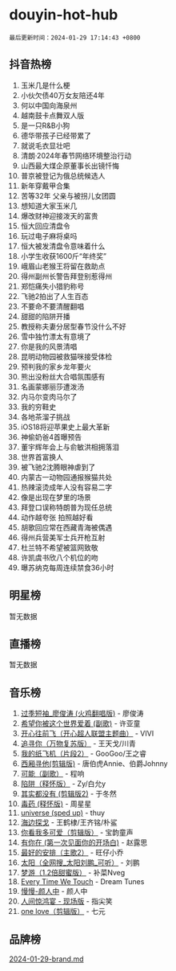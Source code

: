 # douyin-hot-hub

`最后更新时间：2024-01-29 17:14:43 +0800`

## 抖音热榜

1. 玉米几是什么梗
1. 小伙欠债40万女友陪还4年
1. 何以中国向海泉州
1. 越南鼓卡点舞双人版
1. 是一只R&B小狗
1. 德华带孩子已经带累了
1. 就说毛衣显壮吧
1. 清朗·2024年春节网络环境整治行动
1. 山西最大煤企原董事长出镜忏悔
1. 普京被登记为俄总统候选人
1. 新年穿戴甲合集
1. 苦等32年 父亲与被拐儿女团圆
1. 想知道大家玉米几
1. 爆改财神迎接泼天的富贵
1. 恒大回应清盘令
1. 玩过电子麻将桌吗
1. 恒大被发清盘令意味着什么
1. 小学生收获1600斤“年终奖”
1. 峨眉山老猴王将留在救助点
1. 得州副州长警告拜登别惹得州
1. 郑恺痛失小猎豹称号
1. 飞驰2拍出了人生百态
1. 不要命不要清醒翻唱
1. 甜甜的陷阱开播
1. 教授称夫妻分居型春节没什么不好
1. 雪中独竹漂太有意境了
1. 你是我的风景清唱
1. 昆明动物园被救猫咪接受体检
1. 预判我的家乡龙年要火
1. 熊出没粉丝大合唱氛围感有
1. 名画蒙娜丽莎遭泼汤
1. 内马尔变肉马尔了
1. 我的穷鞋史
1. 各地茶溜子挑战
1. iOS18将迎苹果史上最大革新
1. 神偷奶爸4首曝预告
1. 董宇辉年会上与俞敏洪相拥落泪
1. 世界首富换人
1. 被飞驰2沈腾眼神虐到了
1. 内蒙古一动物园通报猴猫共处
1. 热辣滚烫成年人没有容易二字
1. 像是出现在梦里的场景
1. 拜登口误称特朗普为现任总统
1. 动作越夸张 拍照越好看
1. 胡歌回应常在西藏青海被偶遇
1. 得州兵营美军士兵开枪互射
1. 杜兰特不希望被篮网致敬
1. 许凯虞书欣八个机位的吻
1. 曝苏纳克每周连续禁食36小时

## 明星榜

暂无数据

## 直播榜

暂无数据

## 音乐榜

1. [过季短袖_廖俊涛 (火鸡翻唱版)](https://sf3-cdn-tos.douyinstatic.com/obj/tos-cn-ve-2774/ogQVJl0tRBKxQgZji7YClFEBrVDeHpPTWfCZbQ) - 廖俊涛
1. [希望你被这个世界爱着 (副歌)](https://sf3-cdn-tos.douyinstatic.com/obj/tos-cn-ve-2774/oUHCmWQfZlE3QQBKBeD8rCFLpJzPgCpImhsxMt) - 许亚童
1. [开心往前飞（开心超人联盟主题曲）](https://sf86-cdn-tos.douyinstatic.com/obj/tos-cn-ve-2774/9d8fb7c82cf1421fb93a9fe925275e0a) - VIVI
1. [追寻你（万物复苏版）](https://sf86-cdn-tos.douyinstatic.com/obj/tos-cn-ve-2774/oYeAZJsbjIDit9APmBg8u6uDUQnHmoCf3gbo74) - 王天戈/川青
1. [我的纸飞机（片段2）](https://sf86-cdn-tos.douyinstatic.com/obj/tos-cn-ve-2774/oM2ZrKcg2CD5AeRB2gkeXOFB1IxAGJdZPazYHf) - GooGoo/王之睿
1. [西厢寻他(剪辑版)](https://sf86-cdn-tos.douyinstatic.com/obj/tos-cn-ve-2774/oUsAVfAQKlRNxEv5qxvIB8o5qmIWUcXbzJKJhw) - 唐伯虎Annie、伯爵Johnny
1. [可能（副歌）](https://sf86-cdn-tos.douyinstatic.com/obj/tos-cn-ve-2774/cde1731888894259b333569393c2fb51) - 程响
1. [陷阱（释怀版）](https://sf86-cdn-tos.douyinstatic.com/obj/tos-cn-ve-2774/oE8C21LeZrzKLDFfQYgMzx4GAIHageG5IzayY7) - Zy/白允y
1. [其实都没有 (剪辑版2)](https://sf3-cdn-tos.douyinstatic.com/obj/tos-cn-ve-2774/oEBNQenHZtBhxYjGgUDQk0BCHTigQafgFlbQ7k) - 于冬然
1. [毒药 (释怀版)](https://sf86-cdn-tos.douyinstatic.com/obj/tos-cn-ve-2774/oYILMEAzspdZBIzy4frJNB8ZHPHWAhiwowd4Ad) - 周星星
1. [universe (sped up)](https://sf3-cdn-tos.douyinstatic.com/obj/tos-cn-ve-2774/oIQnurQLDCsdYeegkM4CKuVb23MZBXtX6QB8bv) - thuy
1. [海边探戈](https://sf3-cdn-tos.douyinstatic.com/obj/tos-cn-ve-2774/os9gE0VQCGqt6VQkZDyBBYvfSDY0QFe3vVmubn) - 王鹤棣/王齐铭/朴鲨
1. [你看我多可爱（剪辑版）](https://sf86-cdn-tos.douyinstatic.com/obj/tos-cn-ve-2774/018d241ee66a4a189b2fa9ea2fe3363d) - 宝韵童声
1. [有你在 (第一次见面你的开场白)](https://sf86-cdn-tos.douyinstatic.com/obj/tos-cn-ve-2774/oAthrQ3ClJBfI57uBoFEgNDYtNCZ0TSYQQfxQ0) - 赵露思
1. [最好的安排（主歌2）](https://sf6-cdn-tos.douyinstatic.com/obj/tos-cn-ve-2774/oMMZX1DuHpMwgoDztBmZswgQnbCeeANZxBHkFY) - 旺仔小乔
1. [太阳（全网搜_太阳刘鹏_可听）](https://sf3-cdn-tos.douyinstatic.com/obj/tos-cn-ve-2774/ogWbyIQnlBFImVbeDocRdCIYtBHlbJXgfZMvgz) - 刘鹏
1. [梦游（1.2倍甜蜜版）](https://sf86-cdn-tos.douyinstatic.com/obj/tos-cn-ve-2774/o4gyAUm8hwufoEABmwVIiQtHsFuGzAEEWtNMzo) - 补菜Nveg
1. [Every Time We Touch](https://sf3-cdn-tos.douyinstatic.com/obj/tos-cn-ve-2774/ogN6lUKQeBBfEVhIOMikG1CcJjugxk1tztZyhP) - Dream Tunes
1. [慢慢-颜人中](https://sf6-cdn-tos.douyinstatic.com/obj/tos-cn-ve-2774/ocjHNfBXdBxQNC8ZGAeoLMFTUgtBg8bkExunDC) - 颜人中
1. [人间惊鸿宴 - 现场版](https://sf3-cdn-tos.douyinstatic.com/obj/tos-cn-ve-2774/osF4mrPePAf2Yv8Wfr5fATCHZwL5h1QiGQAKwz) - 指尖笑
1. [one love（剪辑版）](https://sf86-cdn-tos.douyinstatic.com/obj/tos-cn-ve-2774/o4utbbKzHedACBQ0bkG7ZBgUvDQzbBDnYd1f1k) - 七元

## 品牌榜

[2024-01-29-brand.md](2024-01-29-brand.md)
